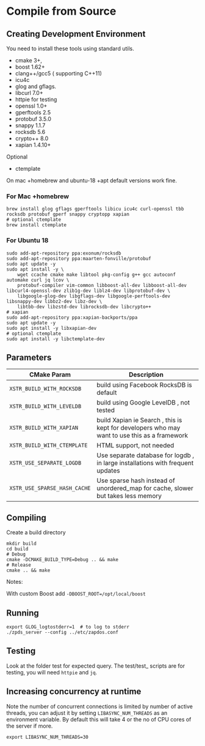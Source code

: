 # Compile from Source

## Creating Development Environment

You need to install these tools using standard utils.
- cmake 3+,
- boost 1.62+
- clang++/gcc5 ( supporting C++11)
- icu4c
- glog and gflags.
- libcurl 7.0+ 
- httpie for testing
- openssl 1.0+
- gperftools 2.5
- protobuf 3.5.0
- snappy 1.1.7
- rocksdb 5.6
- crypto++ 8.0
- xapian 1.4.10+

Optional
- ctemplate

On mac +homebrew and ubuntu-18 +apt default versions work fine.

### For Mac +homebrew

```
brew install glog gflags gperftools libicu icu4c curl-openssl tbb rocksdb protobuf gperf snappy cryptopp xapian
# optional ctemplate
brew install ctemplate
```

### For Ubuntu 18

```
sudo add-apt-repository ppa:exonum/rocksdb
sudo add-apt-repository ppa:maarten-fonville/protobuf
sudo apt update -y
sudo apt install -y \
	wget ccache cmake make libtool pkg-config g++ gcc autoconf automake curl jq lcov \
	protobuf-compiler vim-common libboost-all-dev libboost-all-dev libcurl4-openssl-dev zlib1g-dev liblz4-dev libprotobuf-dev \
	libgoogle-glog-dev libgflags-dev libgoogle-perftools-dev libsnappy-dev libbz2-dev libz-dev \
	libtbb-dev libzstd-dev librocksdb-dev libcrypto++
# xapian
sudo add-apt-repository ppa:xapian-backports/ppa
sudo apt update -y
sudo apt install -y libxapian-dev 
# optional ctemplate
sudo apt install -y libctemplate-dev

```

## Parameters

| CMake Param | Description |
| ---- | ----------- |
| `XSTR_BUILD_WITH_ROCKSDB` | build using Facebook RocksDB is default |
| `XSTR_BUILD_WITH_LEVELDB` | build using Google LevelDB , not tested |
| `XSTR_BUILD_WITH_XAPIAN` | build Xapian ie Search , this is kept for developers who may want to use this as a framework |
| `XSTR_BUILD_WITH_CTEMPLATE` | HTML support, not needed |
| `XSTR_USE_SEPARATE_LOGDB` | Use separate database for logdb , in large installations with frequent updates |
| `XSTR_USE_SPARSE_HASH_CACHE` | Use sparse hash instead of unordered_map for cache, slower but takes less memory  |


## Compiling


Create a build directory

```
mkdir build
cd build
# Debug
cmake -DCMAKE_BUILD_TYPE=Debug .. && make
# Release
cmake .. && make
```

Notes:

With custom Boost add `-DBOOST_ROOT=/opt/local/boost`

## Running

```
export GLOG_logtostderr=1  # to log to stderr
./zpds_server --config ../etc/zapdos.conf
```

## Testing

Look at the folder test for expected query.
The test/test_ scripts are for testing, you will need `httpie` and `jq`.

## Increasing concurrency at runtime

Note the number of concurrent connections is limited by number of active threads, you can adjust it
by setting `LIBASYNC_NUM_THREADS` as an environment variable.
By default this will take 4 or the no of CPU cores of the server if more.

```
export LIBASYNC_NUM_THREADS=30
```
